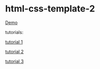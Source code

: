# html-css-template-2

[Demo](https://taham8875.github.io/html-css-template-2/)

tutorials:

[tutorial 1](https://www.youtube.com/playlist?list=PLDoPjvoNmBAy1l-2A21ng3gxEyocruT0t)

[tutorial 2](https://www.youtube.com/watch?v=ePrUyy20Fuo&list=PLDoPjvoNmBAycCXz5d9WvqlmykUIys5e8&index=11)

[tutorial 3](https://www.youtube.com/watch?v=3O3iSTSbXWA&list=PLDoPjvoNmBAycCXz5d9WvqlmykUIys5e8&index=18)
